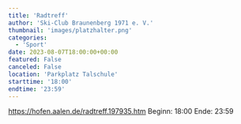 ```yaml
---
title: 'Radtreff'
author: 'Ski-Club Braunenberg 1971 e. V.'
thumbnail: 'images/platzhalter.png'
categories:
  - 'Sport'
date: 2023-08-07T18:00:00+00:00
featured: False
canceled: False
location: 'Parkplatz Talschule'
starttime: '18:00'
endtime: '23:59'
---
```

https://hofen.aalen.de/radtreff.197935.htm
Beginn: 18:00
 Ende: 23:59